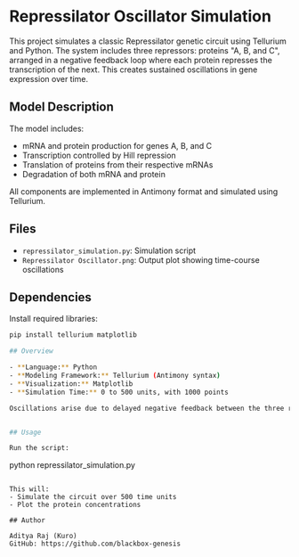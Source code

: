 # Repressilator Oscillator Simulation

This project simulates a classic Repressilator genetic circuit using Tellurium and Python. The system includes three repressors: proteins "A, B, and C", arranged in a negative feedback loop where each protein represses the transcription of the next. This creates sustained oscillations in gene expression over time.

## Model Description

The model includes:
- mRNA and protein production for genes A, B, and C
- Transcription controlled by Hill repression
- Translation of proteins from their respective mRNAs
- Degradation of both mRNA and protein

All components are implemented in Antimony format and simulated using Tellurium.

## Files

- `repressilator_simulation.py`: Simulation script
- `Repressilator Oscillator.png`: Output plot showing time-course oscillations

## Dependencies

Install required libraries:

```bash
pip install tellurium matplotlib

## Overview

- **Language:** Python
- **Modeling Framework:** Tellurium (Antimony syntax)
- **Visualization:** Matplotlib
- **Simulation Time:** 0 to 500 units, with 1000 points

Oscillations arise due to delayed negative feedback between the three repressors.


## Usage

Run the script:

```
python repressilator_simulation.py
```

This will:
- Simulate the circuit over 500 time units
- Plot the protein concentrations

## Author

Aditya Raj (Kuro)  
GitHub: https://github.com/blackbox-genesis
